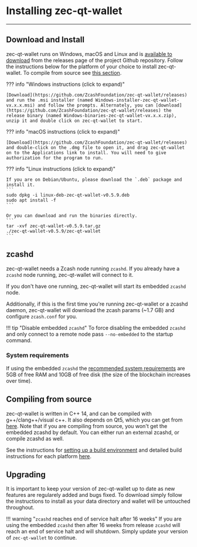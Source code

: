 # Installing zec-qt-wallet
---

## Download and Install

zec-qt-wallet runs on Windows, macOS and Linux and is [available to download](https://github.com/ZcashFoundation/zec-qt-wallet/releases) from the releases page of the project Github repository. Follow the instructions below for the platform of your choice to install zec-qt-wallet. To compile from source see [this section](compile-from-source).

??? info "Windows instructions (click to expand)"

    [Download](https://github.com/ZcashFoundation/zec-qt-wallet/releases) and run the .msi installer (named Windows-installer-zec-qt-wallet-vx.x.x.msi) and follow the prompts. Alternately, you can [download](https://github.com/ZcashFoundation/zec-qt-wallet/releases) the release binary (named Windows-binaries-zec-qt-wallet-vx.x.x.zip), unzip it and double click on zec-qt-wallet to start.

??? info "macOS instructions (click to expand)"

    [Download](https://github.com/ZcashFoundation/zec-qt-wallet/releases) and double-click on the .dmg file to open it, and drag zec-qt-wallet on to the Applications link to install. You will need to give authorization for the program to run.

??? info "Linux instructions (click to expand)"

    If you are on Debian/Ubuntu, please download the `.deb` package and install it.
    ```
    sudo dpkg -i linux-deb-zec-qt-wallet-v0.5.9.deb
    sudo apt install -f
    ```

    Or you can download and run the binaries directly.
    ```
    tar -xvf zec-qt-wallet-v0.5.9.tar.gz
    ./zec-qt-wallet-v0.5.9/zec-qt-wallet
    ``` 

## zcashd

zec-qt-wallet needs a Zcash node running `zcashd`. If you already have a `zcashd` node running, zec-qt-wallet will connect to it. 

If you don't have one running, zec-qt-wallet will start its embedded `zcashd` node. 

Additionally, if this is the first time you're running zec-qt-wallet or a zcashd daemon, zec-qt-wallet will download the zcash params (~1.7 GB) and configure `zcash.conf` for you. 

!!! tip "Disable embedded `zcashd`"
    To force disabling the embedded `zcashd` and only connect to a remote node pass `--no-embedded` to the startup command.

### System requirements

If using the embedded `zcashd` the [recommended system requirements](https://zcash.readthedocs.io/en/latest/rtd_pages/user_guide.html#getting-started) are 5GB of free RAM and 10GB of free disk (the size of the blockchain increases over time).

## Compiling from source
zec-qt-wallet is written in C++ 14, and can be compiled with g++/clang++/visual c++. It also depends on Qt5, which you can get from [here](https://www.qt.io/download). Note that if you are compiling from source, you won't get the embedded zcashd by default. You can either run an external zcashd, or compile zcashd as well. 

See the instructions for [setting up a build environment](/setting-up-build-env) and detailed build instructions for each platform [here](/compile-from-source).

## Upgrading

It is important to keep your version of zec-qt-wallet up to date as new features are regularely added and bugs fixed. To download simply follow the instructions to install as your data directory and wallet will be untouched throughout. 

!!! warning "`zcashd` reaches end of service halt after 16 weeks"
    If you are using the embedded `zcashd` then after 16 weeks from release `zcashd` will reach an end of service halt and will shutdown. Simply update your version of `zec-qt-wallet` to continue. 